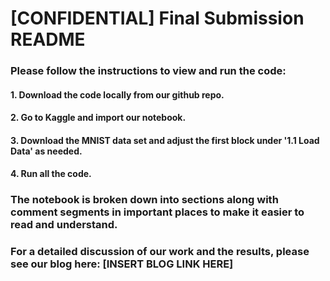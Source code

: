 # [CONFIDENTIAL] Final Submission README
### Please follow the instructions to view and run the code:
#### 1. Download the code locally from our github repo.
#### 2. Go to Kaggle and import our notebook.
#### 3. Download the MNIST data set and adjust the first block under '1.1 Load Data' as needed.
#### 4. Run all the code.
### The notebook is broken down into sections along with comment segments in important places to make it easier to read and understand.
### For a detailed discussion of our work and the results, please see our blog here: [INSERT BLOG LINK HERE]
